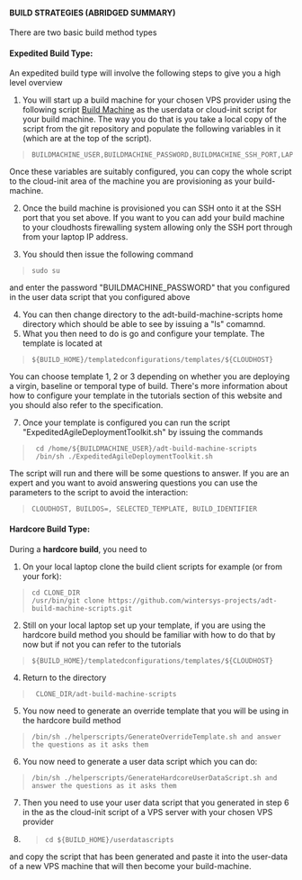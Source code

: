 #### BUILD STRATEGIES (ABRIDGED SUMMARY)

There are two basic build method types   

#### Expedited Build Type:

An expedited build type will involve the following steps to give you a high level overview  

1. You will start up a build machine for your chosen VPS provider using the following script [Build Machine](https://github.com/wintersys-projects/adt-build-machine-scripts/blob/main/templatedconfigurations/templateoverrides/OverrideScript.sh) as the userdata or cloud-init script for your build machine. The way you do that is you take a local copy of the script from the git repository and populate the following variables in it (which are at the top of the script).

>     BUILDMACHINE_USER,BUILDMACHINE_PASSWORD,BUILDMACHINE_SSH_PORT,LAPTOP_IP,SSH

Once these variables are suitably configured, you can copy the whole script to the cloud-init area of the machine you are provisioning as your build-machine.  

2. Once the build machine is provisioned you can SSH onto it at the SSH port that you set above. If you want to you can add your build machine to your cloudhosts firewalling system allowing only the SSH port through from your laptop IP address.

4. You should then issue the following command

>     sudo su

and enter the password "BUILDMACHINE_PASSWORD" that you configured in the user data script that you configured above 

4. You can then change directory to the adt-build-machine-scripts home directory which should be able to see by issuing a "ls" comamnd.
6. What you then need to do is go and configure your template. The template is located at

>     ${BUILD_HOME}/templatedconfigurations/templates/${CLOUDHOST}

You can choose template 1, 2 or 3 depending on whether you are deploying a virgin, baseline or temporal type of build. There's more information about how to configure your template in the tutorials section of this website and you should also refer to the specification.  

7. Once your template is configured you can run the script "ExpeditedAgileDeploymentToolkit.sh" by issuing the commands

>      cd /home/${BUILDMACHINE_USER}/adt-build-machine-scripts
>      /bin/sh ./ExpeditedAgileDeploymentToolkit.sh

The script will run and there will be some questions to answer. If you are an expert and you want to avoid answering questions you can use the parameters to the script to avoid the interaction:

>     CLOUDHOST, BUILDOS=, SELECTED_TEMPLATE, BUILD_IDENTIFIER

#### Hardcore Build Type:

During a **hardcore build**, you need to

1. On your local laptop clone the build client scripts for example (or from your fork):  

>     cd CLONE_DIR
>     /usr/bin/git clone https://github.com/wintersys-projects/adt-build-machine-scripts.git

2. Still on your local laptop set up your template, if you are using the hardcore build method you should be familiar with how to do that by now but if not you can refer to the tutorials

>     ${BUILD_HOME}/templatedconfigurations/templates/${CLOUDHOST} 

4. Return to the directory

>      CLONE_DIR/adt-build-machine-scripts

5. You now need to generate an override template that you will be using in the hardcore build method

>     /bin/sh ./helperscripts/GenerateOverrideTemplate.sh and answer the questions as it asks them  

6. You now need to generate a user data script which you can do:

>     /bin/sh ./helperscripts/GenerateHardcoreUserDataScript.sh and answer the questions as it asks them  

7. Then you need to use your user data script that you generated in step 6 in the as the cloud-init script of a VPS server with your chosen VPS provider

8. >     cd ${BUILD_HOME}/userdatascripts

and copy the script that has been generated and paste it into the user-data of a new VPS machine that will then become your build-machine.   
